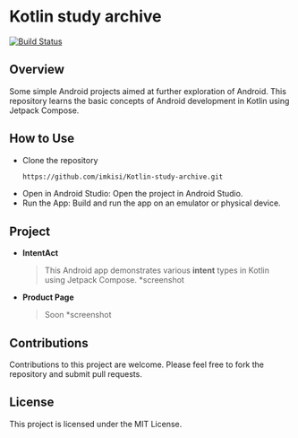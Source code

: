# Kotlin study archive

[![Build Status](https://travis-ci.org/joemccann/dillinger.svg?branch=master)](https://github.com/imkisi/Kotlin-study-archive.git)

## Overview
Some simple Android projects aimed at further exploration of Android. This repository learns the basic concepts of Android development in Kotlin using Jetpack Compose.

## How to Use
* Clone the repository
	```sh
	https://github.com/imkisi/Kotlin-study-archive.git
	```
* Open in Android Studio: Open the project in Android Studio.
* Run the App: Build and run the app on an emulator or physical device.

## Project

- **IntentAct**
	> This Android app demonstrates various **intent** types in Kotlin using Jetpack Compose.
	> *screenshot
- **Product Page**
	> Soon
	> *screenshot

## Contributions
Contributions to this project are welcome. Please feel free to fork the repository and submit pull requests.

## License

This project is licensed under the MIT License.
